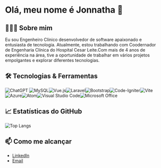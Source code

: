 # Olá, meu nome é Jonnatha 👋

## 👨🏻‍💻 Sobre mim
Eu sou Engenheiro Clínico desenvolvedor de software apaixonado e entusiasta de tecnologia. Atualmente, estou trabalhando com Coodernador de Engenharia Clínica do Hospital Cesar Leite.Com mais de 4 anos de experiência na área, tive a oportunidade de trabalhar em vários projetos empolgantes e explorar diferentes tecnologias.

## 🛠️ Tecnologias & Ferramentas
![ChatGPT](https://img.shields.io/badge/chatGPT-74aa9c?style=for-the-badge&logo=openai&logoColor=white)	![MySQL](https://img.shields.io/badge/mysql-%2300f.svg?style=for-the-badge&logo=mysql&logoColor=white)![Vue.js](https://img.shields.io/badge/vuejs-%2335495e.svg?style=for-the-badge&logo=vuedotjs&logoColor=%234FC08D)![Laravel](https://img.shields.io/badge/laravel-%23FF2D20.svg?style=for-the-badge&logo=laravel&logoColor=white)![Bootstrap](https://img.shields.io/badge/bootstrap-%238511FA.svg?style=for-the-badge&logo=bootstrap&logoColor=white)![Code-Igniter](https://img.shields.io/badge/CodeIgniter-%23EF4223.svg?style=for-the-badge&logo=codeIgniter&logoColor=white)![Vite](https://img.shields.io/badge/vite-%23646CFF.svg?style=for-the-badge&logo=vite&logoColor=white)![Azure](https://img.shields.io/badge/azure-%230072C6.svg?style=for-the-badge&logo=microsoftazure&logoColor=white)![Atom](https://img.shields.io/badge/Atom-%2366595C.svg?style=for-the-badge&logo=atom&logoColor=white)![Visual Studio Code](https://img.shields.io/badge/Visual%20Studio%20Code-0078d7.svg?style=for-the-badge&logo=visual-studio-code&logoColor=white)![Microsoft Office](https://img.shields.io/badge/Microsoft_Office-D83B01?style=for-the-badge&logo=microsoft-office&logoColor=white)

## 📈 Estatísticas do GitHub

![Top Langs](https://github-readme-stats.vercel.app/api/top-langs/?username=Jonnnatha&&theme=highcontrast&layout=compact)

## 📫 Como me alcançar
- [LinkedIn](https://www.linkedin.com/in/jonnatha-gustavo-040b1210a/)
- [Email](mailto:gustavo.jonnathaeng.biom@gmail.com)
